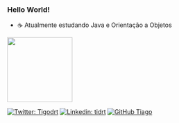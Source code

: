 ### Hello World! 
- ☕ Atualmente estudando Java e Orientação a Objetos 
 
 
 <div align="left">
  <a href="https://github.com/tidrt">
  <img height="150em" src="https://github-readme-stats.vercel.app/api?username=tidrt&show_icons=true&theme=dark&include_all_commits=true&count_private=true"/>
</div>
 
[![Twitter: Tigodrt](https://img.shields.io/twitter/follow/tigodrt?style=social)](https://twitter.com/tigodrt)
[![Linkedin: tidrt](https://img.shields.io/badge/-tidrt-blue?style=flat-square&logo=Linkedin&logoColor=white&link=https://www.linkedin.com/in/tidrt/)](https://www.linkedin.com/in/tidrt/)
[![GitHub Tiago](https://img.shields.io/github/followers/tidrt?label=follow&style=social)](https://github.com/tidrt)
